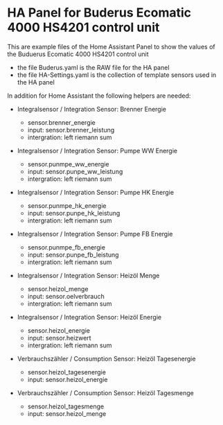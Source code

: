 # HA Panel for Buderus Ecomatic 4000 HS4201 control unit

This are example files of the Home Assistant Panel to show the values of the Buduerus Ecomatic 4000 HS4201 control unit

- the file Buderus.yaml is the RAW file for the HA panel
- the file HA-Settings.yaml is the collection of template sensors used in the HA panel

In addition for Home Assistant the following helpers are needed:

- Integralsensor / Integration Sensor: Brenner Energie
  - sensor.brenner_energie
  - input: sensor.brenner_leistung
  - intergration: left riemann sum

- Integralsensor / Integration Sensor: Pumpe WW Energie
  - sensor.punmpe_ww_energie
  - input: sensor.punpe_ww_leistung
  - intergration: left riemann sum

- Integralsensor / Integration Sensor: Pumpe HK Energie
  - sensor.punmpe_hk_energie
  - input: sensor.punpe_hk_leistung
  - intergration: left riemann sum

- Integralsensor / Integration Sensor: Pumpe FB Energie
  - sensor.punmpe_fb_energie
  - input: sensor.punpe_fb_leistung
  - intergration: left riemann sum

- Integralsensor / Integration Sensor: Heizöl Menge
  - sensor.heizol_menge
  - input: sensor.oelverbrauch
  - intergration: left riemann sum

- Integralsensor / Integration Sensor: Heizöl Energie
  - sensor.heizol_energie
  - input: sensor.heizwert
  - intergration: left riemann sum

- Verbrauchszähler / Consumption Sensor: Heizöl Tagesenergie
  - sensor.heizol_tagesenergie
  - input: sensor.heizol_energie

- Verbrauchszähler / Consumption Sensor: Heizöl Tagesmenge
  - sensor.heizol_tagesmenge
  - input: sensor.heizol_menge

